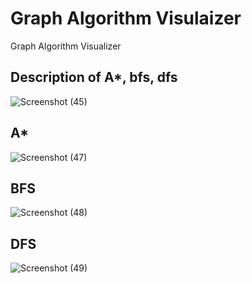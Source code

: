 # Graph Algorithm Visulaizer
Graph Algorithm Visualizer
## Description of A*, bfs, dfs
![Screenshot (45)](https://user-images.githubusercontent.com/74409562/129458547-8e6f3d0e-9dde-432e-a9c6-e8841963699d.png)
## A*
![Screenshot (47)](https://user-images.githubusercontent.com/74409562/129458550-091c393a-d489-410e-b5f5-4bacf12c1a38.png)
## BFS
![Screenshot (48)](https://user-images.githubusercontent.com/74409562/129458551-d7a47596-914d-4d28-a98c-33879d9d022e.png)
## DFS
![Screenshot (49)](https://user-images.githubusercontent.com/74409562/129458553-b0211496-0156-4ea3-a4c7-794011c36890.png)

